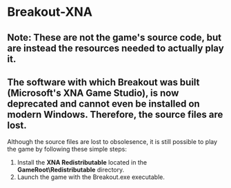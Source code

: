 # Breakout-XNA

## Note: These are not the game's source code, but are instead the resources needed to actually play it. 
## The software with which Breakout was built (Microsoft's XNA Game Studio), is now deprecated and cannot even be installed on modern Windows. Therefore, the source files are lost.

Although the source files are lost to obsolesence, it is still possible to play the game by following these simple steps:

1. Install the **XNA Redistributable** located in the __GameRoot\Redistributable__ directory.
2. Launch the game with the Breakout.exe executable.
